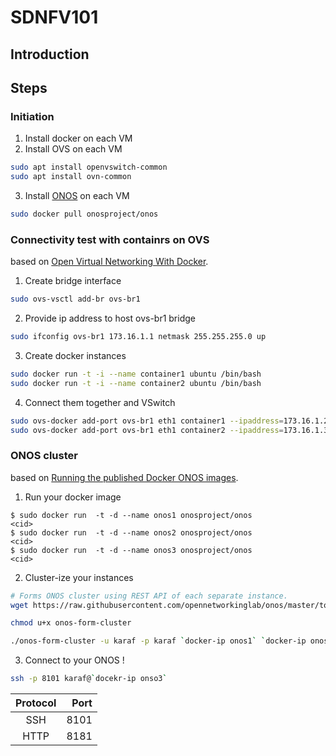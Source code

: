 # SDNFV101
## Introduction

## Steps

### Initiation
1. Install docker on each VM
2. Install OVS on each VM

```sh
sudo apt install openvswitch-common
sudo apt install ovn-common
```

3. Install [ONOS](http://onosproject.org/) on each VM

```sh
sudo docker pull onosproject/onos
```

### Connectivity test with containrs on OVS
based on [Open Virtual Networking With Docker](http://docs.openvswitch.org/en/latest/howto/docker/).

1. Create bridge interface

```sh
sudo ovs-vsctl add-br ovs-br1
```

2. Provide ip address to host ovs-br1 bridge

```sh
sudo ifconfig ovs-br1 173.16.1.1 netmask 255.255.255.0 up
```

3. Create docker instances

```sh
sudo docker run -t -i --name container1 ubuntu /bin/bash
sudo docker run -t -i --name container2 ubuntu /bin/bash
```

4. Connect them together and VSwitch

```sh
sudo ovs-docker add-port ovs-br1 eth1 container1 --ipaddress=173.16.1.2/24
sudo ovs-docker add-port ovs-br1 eth1 container2 --ipaddress=173.16.1.3/24
```

### ONOS cluster
based on [Running the published Docker ONOS images](https://wiki.onosproject.org/display/ONOS/Running+the+published+Docker+ONOS+images).

1. Run your docker image

```
$ sudo docker run  -t -d --name onos1 onosproject/onos
<cid>
$ sudo docker run  -t -d --name onos2 onosproject/onos
<cid>
$ sudo docker run  -t -d --name onos3 onosproject/onos
<cid>
```

2. Cluster-ize your instances

```sh
# Forms ONOS cluster using REST API of each separate instance.
wget https://raw.githubusercontent.com/opennetworkinglab/onos/master/tools/package/bin/onos-form-cluster

chmod u+x onos-form-cluster

./onos-form-cluster -u karaf -p karaf `docker-ip onos1` `docker-ip onos2` `docker-ip onos3`
```

3. Connect to your ONOS !

```sh
ssh -p 8101 karaf@`docekr-ip onso3`
```

| Protocol | Port |
|:--------:| ----:|
| SSH      | 8101 |
| HTTP     | 8181 |
